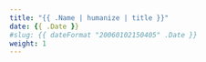 ```yaml
---
title: "{{ .Name | humanize | title }}"
date: {{ .Date }}
#slug: {{ dateFormat "20060102150405" .Date }}
weight: 1
---
```

